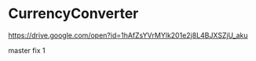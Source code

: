 # CurrencyConverter

https://drive.google.com/open?id=1hAfZsYVrMYlk201e2j8L4BJXSZjU_aku

master fix 1
